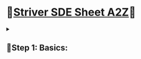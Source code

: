 # 🌟[Striver SDE Sheet A2Z](https://takeuforward.org/strivers-a2z-dsa-course/strivers-a2z-dsa-course-sheet-2/)🌟
<details>    
<summary><h2>🌻Step 1: Basics:</h3></summary>
<details>
<summary><h3>🍄Step 1.1: Things to know in C++</h3></summary>

***👇🏼Tasks Done on 20/04/2023👇🏼***
  
- [x] User Input / Output.
- [x] Data Types.
- [x] If Else statements.
- [x] Switch Statement.
- [x] Arrays and Strings.
- [x] For Loops.
- [x] While Loops.
- [x] Functions (Pass by Reference and Value).

***👇🏼Tasks Done on 21/04/2023👇🏼***

- [x] Time complexity and Space Complexity.
<details>
<summary><h5>👽Notes on Time Space Complexity.</h5></summary>

**👻Time Complexity:-**
   - The valid algorithm takes a finite amount of time for execution. The time required by the algorithm to solve given problem is called time complexity  of the algorithm. 
  
  <p align="center">
    <img src="/assets/Time%20Complexity%20Graph.png" width="300" height="300" hspace="20">
    <img src="/assets/TIme%20Complexity%20Table.png" width="300" height="300" hspace="20">
  </p>
  
**👻Space Complexity:-**
   - Problem-solving using computer requires memory to hold temporary data or final result while the program is in execution. The amount of memory required by the algorithm to solve given problem is called space complexity of the algorithm.

</details>

***👇🏼Tasks Done on 22/04/2023👇🏼***

<details>
<summary><h3>🍄Step 1.2 Star Patterns</h3></summary>

- [x] 1. Square star pattern.
- [x] 2. Half Pyramid(star).
- [x] 3. 1/12/123/1234
- [x] 4. 1/22/333/444/55555
- [x] 5. Inverted half pyramid(star).
- [x] 6. 12345/1234/123/12/1

</details>

***👇🏼Tasks Done on 23/04/2023👇🏼***

<details>
<summary><h5>🍄Star Patterns</h5></summary>

- [x] 7. Star Triangle.
- [x] 8. Inverted Star Triangle.
- [x] 9. Diamond Star.
- [x] 10. Half Diamond.
- [x] 11. 1/01/101/0101/10101
- [x] 12. Half Butterfly of Numbers.
- [x] 13. Continuos Number Half Pyramid.
- [x] 14. Half Pyramid of Alphabets.

</details>

</details>
</details>

